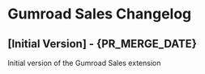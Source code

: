 # Gumroad Sales Changelog

## [Initial Version] - {PR_MERGE_DATE}

Initial version of the Gumroad Sales extension
